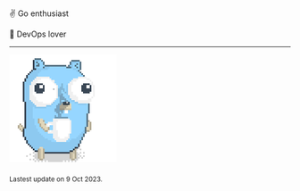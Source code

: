 :v: Go enthusiast

:muscle: DevOps lover

---

![Image alt text](/images/gopher_with_coffee.gif)


<sub>Lastest update on 9 Oct 2023.</sub>

